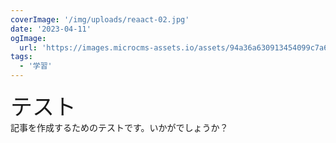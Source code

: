 ```yaml
---
coverImage: '/img/uploads/reaact-02.jpg'
date: '2023-04-11'
ogImage:
  url: 'https://images.microcms-assets.io/assets/94a36a630913454099c7a6368ebebeeb/1ee2331f3acc429da0489a78f0c4f637/reaact-02.jpg'
tags:
  - '学習'
---
```


 <span style="font-size: 2.5em">テスト</span><br>記事を作成するためのテストです。いかがでしょうか？ 
